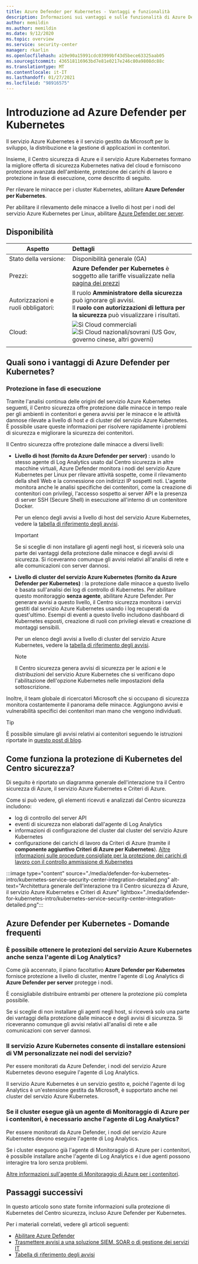 ```yaml
---
title: Azure Defender per Kubernetes - Vantaggi e funzionalità
description: Informazioni sui vantaggi e sulle funzionalità di Azure Defender per Kubernetes.
author: memildin
ms.author: memildin
ms.date: 9/12/2020
ms.topic: overview
ms.service: security-center
manager: rkarlin
ms.openlocfilehash: a19e90a15991cdc03999bf43d5bece63325aab05
ms.sourcegitcommit: 436518116963bd7e81e0217e246c80a9808dc88c
ms.translationtype: MT
ms.contentlocale: it-IT
ms.lasthandoff: 01/27/2021
ms.locfileid: "98916575"
---
```

# <a name="introduction-to-azure-defender-for-kubernetes"></a>Introduzione ad Azure Defender per Kubernetes

Il servizio Azure Kubernetes è il servizio gestito da Microsoft per lo sviluppo, la distribuzione e la gestione di applicazioni in contenitori.

Insieme, il Centro sicurezza di Azure e il servizio Azure Kubernetes formano la migliore offerta di sicurezza Kubernetes nativa del cloud e forniscono protezione avanzata dell'ambiente, protezione dei carichi di lavoro e protezione in fase di esecuzione, come descritto di seguito.

Per rilevare le minacce per i cluster Kubernetes, abilitare **Azure Defender per Kubernetes**.

Per abilitare il rilevamento delle minacce a livello di host per i nodi del servizio Azure Kubernetes per Linux, abilitare [Azure Defender per server](defender-for-servers-introduction.md).

## <a name="availability"></a>Disponibilità

|Aspetto|Dettagli|
|----|:----|
|Stato della versione:|Disponibilità generale (GA)|
|Prezzi:|**Azure Defender per Kubernetes** è soggetto alle tariffe visualizzate nella [pagina dei prezzi](security-center-pricing.md)|
|Autorizzazioni e ruoli obbligatori:|Il ruolo **Amministratore della sicurezza** può ignorare gli avvisi.<br>Il **ruolo con autorizzazioni di lettura per la sicurezza** può visualizzare i risultati.|
|Cloud:|![Sì](./media/icons/yes-icon.png) Cloud commerciali<br>![Sì](./media/icons/yes-icon.png) Cloud nazionali/sovrani (US Gov, governo cinese, altri governi)|
|||

## <a name="what-are-the-benefits-of-azure-defender-for-kubernetes"></a>Quali sono i vantaggi di Azure Defender per Kubernetes?

### <a name="run-time-protection"></a>Protezione in fase di esecuzione

Tramite l'analisi continua delle origini del servizio Azure Kubernetes seguenti, il Centro sicurezza offre protezione dalle minacce in tempo reale per gli ambienti in contenitori e genera avvisi per le minacce e le attività dannose rilevate a livello di host *e* di cluster del servizio Azure Kubernetes. È possibile usare queste informazioni per risolvere rapidamente i problemi di sicurezza e migliorare la sicurezza dei contenitori.

Il Centro sicurezza offre protezione dalle minacce a diversi livelli: 

- **Livello di host (fornito da Azure Defender per server)** : usando lo stesso agente di Log Analytics usato dal Centro sicurezza in altre macchine virtuali, Azure Defender monitora i nodi del servizio Azure Kubernetes per Linux per rilevare attività sospette, come il rilevamento della shell Web e la connessione con indirizzi IP sospetti noti. L'agente monitora anche le analisi specifiche dei contenitori, come la creazione di contenitori con privilegi, l'accesso sospetto ai server API e la presenza di server SSH (Secure Shell) in esecuzione all'interno di un contenitore Docker.

    Per un elenco degli avvisi a livello di host del servizio Azure Kubernetes, vedere la [tabella di riferimento degli avvisi](alerts-reference.md#alerts-containerhost).

    >[!IMPORTANT]
    > Se si sceglie di non installare gli agenti negli host, si riceverà solo una parte dei vantaggi della protezione dalle minacce e degli avvisi di sicurezza. Si riceveranno comunque gli avvisi relativi all'analisi di rete e alle comunicazioni con server dannosi.

- **Livello di cluster del servizio Azure Kubernetes (fornito da Azure Defender per Kubernetes)** : la protezione dalle minacce a questo livello è basata sull'analisi dei log di controllo di Kubernetes. Per abilitare questo monitoraggio **senza agente**, abilitare Azure Defender. Per generare avvisi a questo livello, il Centro sicurezza monitora i servizi gestiti dal servizio Azure Kubernetes usando i log recuperati da quest'ultimo. Esempi di eventi a questo livello includono dashboard di Kubernetes esposti, creazione di ruoli con privilegi elevati e creazione di montaggi sensibili.

    Per un elenco degli avvisi a livello di cluster del servizio Azure Kubernetes, vedere la [tabella di riferimento degli avvisi](alerts-reference.md#alerts-akscluster).

    >[!NOTE]
    > Il Centro sicurezza genera avvisi di sicurezza per le azioni e le distribuzioni del servizio Azure Kubernetes che si verificano dopo l'abilitazione dell'opzione Kubernetes nelle impostazioni della sottoscrizione. 

Inoltre, il team globale di ricercatori Microsoft che si occupano di sicurezza monitora costantemente il panorama delle minacce. Aggiungono avvisi e vulnerabilità specifici dei contenitori man mano che vengono individuati.

> [!TIP]
> È possibile simulare gli avvisi relativi ai contenitori seguendo le istruzioni riportate in [questo post di blog](https://techcommunity.microsoft.com/t5/azure-security-center/how-to-demonstrate-the-new-containers-features-in-azure-security/ba-p/1011270).



## <a name="how-does-security-centers-kubernetes-protection-work"></a>Come funziona la protezione di Kubernetes del Centro sicurezza?

Di seguito è riportato un diagramma generale dell'interazione tra il Centro sicurezza di Azure, il servizio Azure Kubernetes e Criteri di Azure.

Come si può vedere, gli elementi ricevuti e analizzati dal Centro sicurezza includono:

- log di controllo del server API
- eventi di sicurezza non elaborati dall'agente di Log Analytics
- informazioni di configurazione del cluster dal cluster del servizio Azure Kubernetes
- configurazione dei carichi di lavoro da Criteri di Azure (tramite il **componente aggiuntivo Criteri di Azure per Kubernetes**). [Altre informazioni sulle procedure consigliate per la protezione dei carichi di lavoro con il controllo ammissione di Kubernetes](container-security.md#workload-protection-best-practices-using-kubernetes-admission-control)

:::image type="content" source="./media/defender-for-kubernetes-intro/kubernetes-service-security-center-integration-detailed.png" alt-text="Architettura generale dell'interazione tra il Centro sicurezza di Azure, il servizio Azure Kubernetes e Criteri di Azure" lightbox="./media/defender-for-kubernetes-intro/kubernetes-service-security-center-integration-detailed.png":::




## <a name="azure-defender-for-kubernetes---faq"></a>Azure Defender per Kubernetes - Domande frequenti

### <a name="can-i-still-get-aks-protections-without-the-log-analytics-agent"></a>È possibile ottenere le protezioni del servizio Azure Kubernetes anche senza l'agente di Log Analytics?

Come già accennato, il piano facoltativo **Azure Defender per Kubernetes** fornisce protezione a livello di cluster, mentre l'agente di Log Analytics di **Azure Defender per server** protegge i nodi. 

È consigliabile distribuire entrambi per ottenere la protezione più completa possibile.

Se si sceglie di non installare gli agenti negli host, si riceverà solo una parte dei vantaggi della protezione dalle minacce e degli avvisi di sicurezza. Si riceveranno comunque gli avvisi relativi all'analisi di rete e alle comunicazioni con server dannosi.


### <a name="does-aks-allow-me-to-install-custom-vm-extensions-on-my-aks-nodes"></a>Il servizio Azure Kubernetes consente di installare estensioni di VM personalizzate nei nodi del servizio?

Per essere monitorati da Azure Defender, i nodi del servizio Azure Kubernetes devono eseguire l'agente di Log Analytics. 

Il servizio Azure Kubernetes è un servizio gestito e, poiché l'agente di log Analytics è un'estensione gestita da Microsoft, è supportato anche nei cluster del servizio Azure Kubernetes.



### <a name="if-my-cluster-is-already-running-an-azure-monitor-for-containers-agent-do-i-need-the-log-analytics-agent-too"></a>Se il cluster esegue già un agente di Monitoraggio di Azure per i contenitori, è necessario anche l'agente di Log Analytics?

Per essere monitorati da Azure Defender, i nodi del servizio Azure Kubernetes devono eseguire l'agente di Log Analytics.

Se i cluster eseguono già l'agente di Monitoraggio di Azure per i contenitori, è possibile installare anche l'agente di Log Analytics e i due agenti possono interagire tra loro senza problemi.

[Altre informazioni sull'agente di Monitoraggio di Azure per i contenitori](../azure-monitor/insights/container-insights-manage-agent.md).


## <a name="next-steps"></a>Passaggi successivi

In questo articolo sono state fornite informazioni sulla protezione di Kubernetes del Centro sicurezza, incluso Azure Defender per Kubernetes. 

Per i materiali correlati, vedere gli articoli seguenti: 

- [Abilitare Azure Defender](security-center-pricing.md#enable-azure-defender)
- [Trasmettere avvisi a una soluzione SIEM, SOAR o di gestione dei servizi IT](export-to-siem.md)
- [Tabella di riferimento degli avvisi](alerts-reference.md)